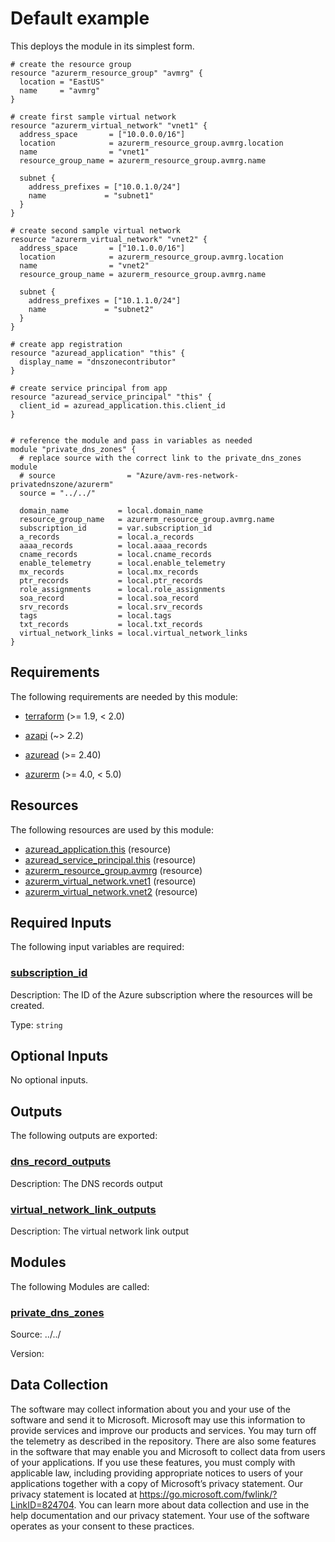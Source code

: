 <!-- BEGIN_TF_DOCS -->
# Default example

This deploys the module in its simplest form.

```hcl
# create the resource group
resource "azurerm_resource_group" "avmrg" {
  location = "EastUS"
  name     = "avmrg"
}

# create first sample virtual network
resource "azurerm_virtual_network" "vnet1" {
  address_space       = ["10.0.0.0/16"]
  location            = azurerm_resource_group.avmrg.location
  name                = "vnet1"
  resource_group_name = azurerm_resource_group.avmrg.name

  subnet {
    address_prefixes = ["10.0.1.0/24"]
    name             = "subnet1"
  }
}

# create second sample virtual network
resource "azurerm_virtual_network" "vnet2" {
  address_space       = ["10.1.0.0/16"]
  location            = azurerm_resource_group.avmrg.location
  name                = "vnet2"
  resource_group_name = azurerm_resource_group.avmrg.name

  subnet {
    address_prefixes = ["10.1.1.0/24"]
    name             = "subnet2"
  }
}

# create app registration
resource "azuread_application" "this" {
  display_name = "dnszonecontributor"
}

# create service principal from app
resource "azuread_service_principal" "this" {
  client_id = azuread_application.this.client_id
}


# reference the module and pass in variables as needed
module "private_dns_zones" {
  # replace source with the correct link to the private_dns_zones module
  # source                = "Azure/avm-res-network-privatednszone/azurerm"  
  source = "../../"

  domain_name           = local.domain_name
  resource_group_name   = azurerm_resource_group.avmrg.name
  subscription_id       = var.subscription_id
  a_records             = local.a_records
  aaaa_records          = local.aaaa_records
  cname_records         = local.cname_records
  enable_telemetry      = local.enable_telemetry
  mx_records            = local.mx_records
  ptr_records           = local.ptr_records
  role_assignments      = local.role_assignments
  soa_record            = local.soa_record
  srv_records           = local.srv_records
  tags                  = local.tags
  txt_records           = local.txt_records
  virtual_network_links = local.virtual_network_links
}
```

<!-- markdownlint-disable MD033 -->
## Requirements

The following requirements are needed by this module:

- <a name="requirement_terraform"></a> [terraform](#requirement\_terraform) (>= 1.9, < 2.0)

- <a name="requirement_azapi"></a> [azapi](#requirement\_azapi) (~> 2.2)

- <a name="requirement_azuread"></a> [azuread](#requirement\_azuread) (>= 2.40)

- <a name="requirement_azurerm"></a> [azurerm](#requirement\_azurerm) (>= 4.0, < 5.0)

## Resources

The following resources are used by this module:

- [azuread_application.this](https://registry.terraform.io/providers/hashicorp/azuread/latest/docs/resources/application) (resource)
- [azuread_service_principal.this](https://registry.terraform.io/providers/hashicorp/azuread/latest/docs/resources/service_principal) (resource)
- [azurerm_resource_group.avmrg](https://registry.terraform.io/providers/hashicorp/azurerm/latest/docs/resources/resource_group) (resource)
- [azurerm_virtual_network.vnet1](https://registry.terraform.io/providers/hashicorp/azurerm/latest/docs/resources/virtual_network) (resource)
- [azurerm_virtual_network.vnet2](https://registry.terraform.io/providers/hashicorp/azurerm/latest/docs/resources/virtual_network) (resource)

<!-- markdownlint-disable MD013 -->
## Required Inputs

The following input variables are required:

### <a name="input_subscription_id"></a> [subscription\_id](#input\_subscription\_id)

Description: The ID of the Azure subscription where the resources will be created.

Type: `string`

## Optional Inputs

No optional inputs.

## Outputs

The following outputs are exported:

### <a name="output_dns_record_outputs"></a> [dns\_record\_outputs](#output\_dns\_record\_outputs)

Description: The DNS records output

### <a name="output_virtual_network_link_outputs"></a> [virtual\_network\_link\_outputs](#output\_virtual\_network\_link\_outputs)

Description: The virtual network link output

## Modules

The following Modules are called:

### <a name="module_private_dns_zones"></a> [private\_dns\_zones](#module\_private\_dns\_zones)

Source: ../../

Version:

<!-- markdownlint-disable-next-line MD041 -->
## Data Collection

The software may collect information about you and your use of the software and send it to Microsoft. Microsoft may use this information to provide services and improve our products and services. You may turn off the telemetry as described in the repository. There are also some features in the software that may enable you and Microsoft to collect data from users of your applications. If you use these features, you must comply with applicable law, including providing appropriate notices to users of your applications together with a copy of Microsoft’s privacy statement. Our privacy statement is located at <https://go.microsoft.com/fwlink/?LinkID=824704>. You can learn more about data collection and use in the help documentation and our privacy statement. Your use of the software operates as your consent to these practices.
<!-- END_TF_DOCS -->